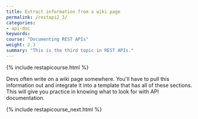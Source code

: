 ```yaml
---
title: Extract information from a wiki page
permalink: /restapi2_3/
categories:
- api-doc
keywords: 
course: "Documenting REST APIs"
weight: 2.3
summary: "This is the third topic in REST APIs."
---
```


{% include restapicourse.html %}

Devs often write on a wiki page somewhere. You'll have to pull this information out and integrate it into a template that has all of these sections. This will give you practice in knowing what to look for with API documentation.

{% include restapicourse_next.html %}



